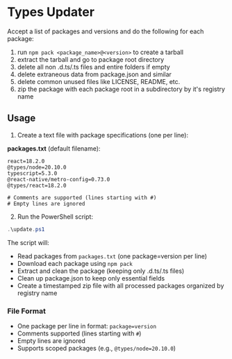 # Types Updater

Accept a list of packages and versions and do the following for each package:
1. run `npm pack <package_name>@<version>` to create a tarball
2. extract the tarball and go to package root directory
3. delete all non .d.ts/.ts files and entire folders if empty
4. delete extraneous data from package.json and similar
5. delete common unused files like LICENSE, README, etc.
6. zip the package with each package root in a subdirectory by it's registry name

## Usage

1. Create a text file with package specifications (one per line):

**packages.txt** (default filename):
```
react=18.2.0
@types/node=20.10.0
typescript=5.3.0
@react-native/metro-config=0.73.0
@types/react=18.2.0

# Comments are supported (lines starting with #)
# Empty lines are ignored
```

2. Run the PowerShell script:

```powershell
.\update.ps1
```

The script will:
- Read packages from `packages.txt` (one package=version per line)
- Download each package using `npm pack`
- Extract and clean the package (keeping only .d.ts/.ts files)
- Clean up package.json to keep only essential fields
- Create a timestamped zip file with all processed packages organized by registry name

### File Format
- One package per line in format: `package=version`
- Comments supported (lines starting with `#`)
- Empty lines are ignored
- Supports scoped packages (e.g., `@types/node=20.10.0`)

